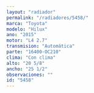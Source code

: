 ```yaml
---
layout: "radiador"
permalink: "/radiadores/5458/"
marca: "Toyota"
modelo: "Hilux"
ano: "2015"
motor: "L4 2.7"
transmision: "Automática"
parte: "16400-OC210"
clima: "Con clima"
alto: "20 5/8"
ancho: "25 1/2"
observaciones: ""
id: "5458"
---
```


